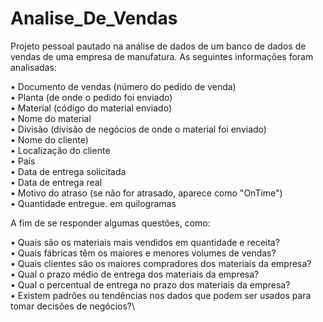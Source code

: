 # Analise_De_Vendas
Projeto pessoal pautado na análise de dados de um banco de dados de vendas de uma empresa de manufatura. As seguintes informações foram analisadas:

• Documento de vendas (número do pedido de venda)\
• Planta (de onde o pedido foi enviado)\
• Material (código do material enviado)\
• Nome do material\
• Divisão (divisão de negócios de onde o material foi enviado)\
• Nome do cliente)\
• Localização do cliente\
• País\
• Data de entrega solicitada\
• Data de entrega real\
• Motivo do atraso (se não for atrasado, aparece como "OnTime")\
• Quantidade entregue. em quilogramas

A fim de se responder algumas questões, como:

• Quais são os materiais mais vendidos em quantidade e receita?\
• Quais fábricas têm os maiores e menores volumes de vendas?\
• Quais clientes são os maiores compradores dos materiais da empresa?\
• Qual o prazo médio de entrega dos materiais da empresa?\
• Qual o percentual de entrega no prazo dos materiais da empresa?\
• Existem padrões ou tendências nos dados que podem ser usados ​​para tomar decisões de negócios?\
